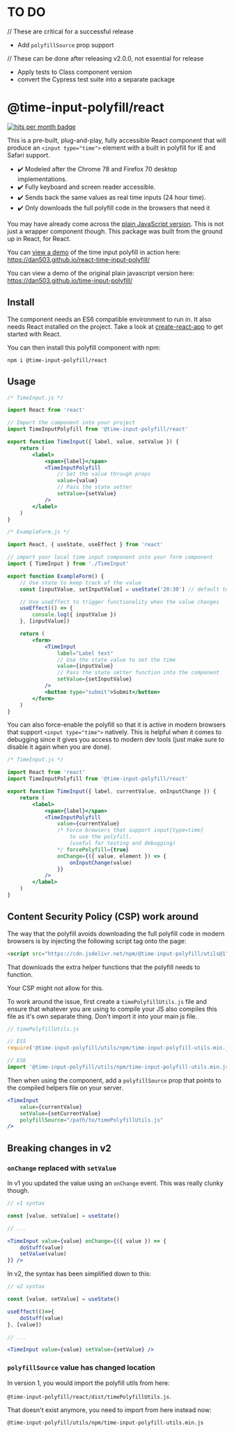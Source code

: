 # TO DO

// These are critical for a successful release

-   Add `polyfillSource` prop support

// These can be done after releasing v2.0.0, not essential for release

-   Apply tests to Class component version
-   convert the Cypress test suite into a separate package

# @time-input-polyfill/react

[![hits per month badge](https://data.jsdelivr.com/v1/package/npm/@time-input-polyfill/react/badge)](https://www.jsdelivr.com/package/npm/@time-input-polyfill/react)

This is a pre-built, plug-and-play, fully accessible React component that will produce an `<input type="time">` element with a built in polyfill for IE and Safari support.

-   ✔️ Modeled after the Chrome 78 and Firefox 70 desktop implementations.
-   ✔️ Fully keyboard and screen reader accessible.
-   ✔️ Sends back the same values as real time inputs (24 hour time).
-   ✔️ Only downloads the full polyfill code in the browsers that need it

You may have already come across the [plain JavaScript version](https://www.npmjs.com/package/time-input-polyfill). This is not just a wrapper component though. This package was built from the ground up in React, for React.

You can [view a demo](https://dan503.github.io/react-time-input-polyfill/) of the time input polyfill in action here: https://dan503.github.io/react-time-input-polyfill/

You can view a demo of the original plain javascript version here: https://dan503.github.io/time-input-polyfill/

## Install

The component needs an ES6 compatible environment to run in. It also needs React installed on the project. Take a look at [create-react-app](https://create-react-app.dev/docs/getting-started) to get started with React.

You can then install this polyfill component with npm:

```
npm i @time-input-polyfill/react
```

## Usage

```jsx
/* TimeInput.js */

import React from 'react'

// Import the component into your project
import TimeInputPolyfill from '@time-input-polyfill/react'

export function TimeInput({ label, value, setValue }) {
	return (
		<label>
			<span>{label}</span>
			<TimeInputPolyfill
				// Set the value through props
				value={value}
				// Pass the state setter
				setValue={setValue}
			/>
		</label>
	)
}
```

```jsx
/* ExampleForm.js */

import React, { useState, useEffect } from 'react'

// import your local time input component into your form component
import { TimeInput } from './TimeInput'

export function ExampleForm() {
	// Use state to keep track of the value
	const [inputValue, setInputValue] = useState('20:30') // default to 8:30 PM

	// Use useEffect to trigger functionality when the value changes
	useEffect(() => {
		console.log({ inputValue })
	}, [inputValue])

	return (
		<form>
			<TimeInput
				label="Label text"
				// Use the state value to set the time
				value={inputValue}
				// Pass the state setter function into the component
				setValue={setInputValue}
			/>
			<button type="submit">Submit</button>
		</form>
	)
}
```

You can also force-enable the polyfill so that it is active in modern browsers that support `<input type="time">` natively. This is helpful when it comes to debugging since it gives you access to modern dev tools (just make sure to disable it again when you are done).

```jsx
/* TimeInput.js */

import React from 'react'
import TimeInputPolyfill from '@time-input-polyfill/react'

export function TimeInput({ label, currentValue, onInputChange }) {
	return (
		<label>
			<span>{label}</span>
			<TimeInputPolyfill
				value={currentValue}
				/* Force browsers that support input[type=time]
					to use the polyfill.
					(useful for testing and debugging)
				*/ forcePolyfill={true}
				onChange={({ value, element }) => {
					onInputChange(value)
				}}
			/>
		</label>
	)
}
```

## Content Security Policy (CSP) work around

The way that the polyfill avoids downloading the full polyfill code in modern browsers is by injecting the following script tag onto the page:

```html
<script src="https://cdn.jsdelivr.net/npm/@time-input-polyfill/utils@1"></script>
```

That downloads the extra helper functions that the polyfill needs to function.

Your CSP might not allow for this.

To work around the issue, first create a `timePolyfillUtils.js` file and ensure that whatever you are using to compile your JS also compiles this file as it's own separate thing. Don't import it into your main js file.

```js
// timePolyfillUtils.js

// ES5
require('@time-input-polyfill/utils/npm/time-input-polyfill-utils.min.js')

// ES6
import '@time-input-polyfill/utils/npm/time-input-polyfill-utils.min.js'
```

Then when using the component, add a `polyfillSource` prop that points to the compiled helpers file on your server.

```jsx
<TimeInput
	value={currentValue}
	setValue={setCurrentValue}
	polyfillSource="/path/to/timePolyfillUtils.js"
/>
```

## Breaking changes in v2

### `onChange` replaced with `setValue`

In v1 you updated the value using an `onChange` event. This was really clunky though.

```jsx
// v1 syntax

const [value, setValue] = useState()

// ...

<TimeInput value={value} onChange={({ value }) => {
	doStuff(value)
	setValue(value)
}} />
```

In v2, the syntax has been simplified down to this:

```jsx
// v2 syntax

const [value, setValue] = useState()

useEffect(()=>{
	doStuff(value)
}, [value])

// ...

<TimeInput value={value} setValue={setValue} />
```

### `polyfillSource` value has changed location

In version 1, you would import the polyfill utils from here:

`@time-input-polyfill/react/dist/timePolyfillUtils.js`.

That doesn't exist anymore, you need to import from here instead now:

`@time-input-polyfill/utils/npm/time-input-polyfill-utils.min.js`

